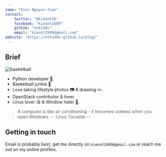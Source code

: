 ```yaml
---
name: "Kien Nguyen-Tuan"
contact:
    twitter: "@kiennt26"
    facebook: "kiennt2609"
    github: "ntk148v"
    email: "kiennt2609@gmail.com"
website: "https://ntk148v.github.io/blog/"
---
```


## Brief

![basketball](https://ntk148v.github.io/blog/gallery/linh-tinh/DSCF2637.JPG)

-   Python developer :snake:.
-   Basketball junkie :basketball:.
-   Love taking lifestyle photos :camera: & drawing :pencil2:.
-   OpenStack contributor & lover.
-   Linux lover :kissing_heart: & Window hater :no_good:.

> A computer is like air conditioning - it becomes useless when you open Windows.
> \-- Linus Torvalds --

## Getting in touch

Email is probably best, get me directly on `kiennt2609@gmail.com` or reach me out on my online profiles.
